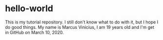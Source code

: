 # hello-world
This is my tutorial repository. I still don't know what to do with it, but I hope I do good things.
My name is Marcus Vinicius, I am 19 years old and I'm get in GitHub on March 10, 2020.
